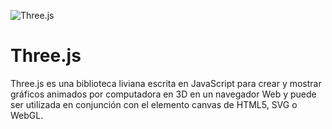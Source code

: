 ![Three.js](https://i.imgur.com/jIncc6O.png)
# Three.js
Three.js es una biblioteca liviana escrita en JavaScript para crear y mostrar gráficos animados por computadora en 3D en un navegador Web y puede ser utilizada en conjunción con el elemento canvas de HTML5, SVG o WebGL. 

